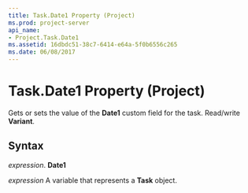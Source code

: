 ```yaml
---
title: Task.Date1 Property (Project)
ms.prod: project-server
api_name:
- Project.Task.Date1
ms.assetid: 16dbdc51-38c7-6414-e64a-5f0b6556c265
ms.date: 06/08/2017
---
```



# Task.Date1 Property (Project)

Gets or sets the value of the **Date1** custom field for the task. Read/write **Variant**.


## Syntax

 _expression_. **Date1**

 _expression_ A variable that represents a **Task** object.


